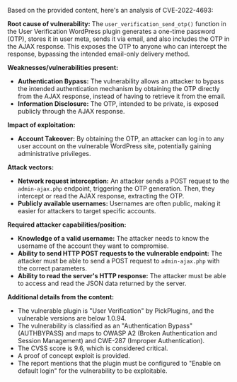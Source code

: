 Based on the provided content, here's an analysis of CVE-2022-4693:

**Root cause of vulnerability:**
The `user_verification_send_otp()` function in the User Verification WordPress plugin generates a one-time password (OTP), stores it in user meta, sends it via email, and also includes the OTP in the AJAX response. This exposes the OTP to anyone who can intercept the response, bypassing the intended email-only delivery method.

**Weaknesses/vulnerabilities present:**
-   **Authentication Bypass:** The vulnerability allows an attacker to bypass the intended authentication mechanism by obtaining the OTP directly from the AJAX response, instead of having to retrieve it from the email.
-   **Information Disclosure:** The OTP, intended to be private, is exposed publicly through the AJAX response.

**Impact of exploitation:**
-   **Account Takeover:** By obtaining the OTP, an attacker can log in to any user account on the vulnerable WordPress site, potentially gaining administrative privileges.

**Attack vectors:**
-   **Network request interception:** An attacker sends a POST request to the `admin-ajax.php` endpoint, triggering the OTP generation. Then, they intercept or read the AJAX response, extracting the OTP.
-  **Publicly available usernames:** Usernames are often public, making it easier for attackers to target specific accounts.

**Required attacker capabilities/position:**
-   **Knowledge of a valid username:** The attacker needs to know the username of the account they want to compromise.
-   **Ability to send HTTP POST requests to the vulnerable endpoint:** The attacker must be able to send a POST request to  `admin-ajax.php` with the correct parameters.
-   **Ability to read the server's HTTP response:** The attacker must be able to access and read the JSON data returned by the server.

**Additional details from the content:**

*   The vulnerable plugin is "User Verification" by PickPlugins, and the vulnerable versions are below 1.0.94.
*   The vulnerability is classified as an "Authentication Bypass" (AUTHBYPASS) and maps to OWASP A2 (Broken Authentication and Session Management) and CWE-287 (Improper Authentication).
*   The CVSS score is 9.6, which is considered critical.
*   A proof of concept exploit is provided.
*  The report mentions that the plugin must be configured to "Enable on default login" for the vulnerability to be exploitable.